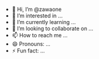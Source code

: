 - 👋 Hi, I’m @zawaone
- 👀 I’m interested in ...
- 🌱 I’m currently learning ...
- 💞️ I’m looking to collaborate on ...
- 📫 How to reach me ...
- 😄 Pronouns: ...
- ⚡ Fun fact: ...

<!---
zawaone/zawaone is a ✨ special ✨ repository because its `README.md` (this file) appears on your GitHub profile.
You can click the Preview link to take a look at your changes.
--->
